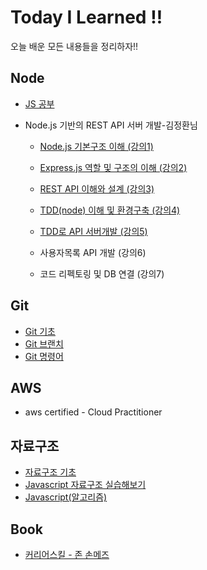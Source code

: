 # Today I Learned :bangbang:

오늘 배운 모든 내용들을 정리하자!!

## Node
* [JS 공부](/Grammar.js/grammar_js.md)

* Node.js 기반의 REST API 서버 개발-김정환님

  * [Node.js 기본구조 이해 (강의1)](https://github.com/rockjeon/TIL/blob/master/node/Node.js%20%EA%B8%B0%EB%B3%B8%EA%B5%AC%EC%A1%B0%20%EC%9D%B4%ED%95%B4(%EA%B0%95%EC%9D%981).md)

  * [Express.js 역할 및 구조의 이해 (강의2)](https://github.com/rockjeon/TIL/blob/master/node/Express.%20js%20%EC%97%AD%ED%95%A0%20%EB%B0%8F%20%EA%B5%AC%EC%A1%B0%EC%9D%98%20%EC%9D%B4%ED%95%B4(%EA%B0%95%EC%9D%982).md)

  * [REST API 이해와 설계 (강의3)](https://github.com/rockjeon/TIL/blob/master/node/REST%20API%20%EC%9D%B4%ED%95%B4%EC%99%80%20%EC%84%A4%EA%B3%84(%EA%B0%95%EC%9D%983).md)

  * [TDD(node) 이해 및 환경구축 (강의4)](https://github.com/rockjeon/TIL/blob/master/node/TDD(node)%20%EC%9D%B4%ED%95%B4%20%EB%B0%8F%20%ED%99%98%EA%B2%BD%EA%B5%AC%EC%B6%95(%EA%B0%95%EC%9D%984).md)

  * [TDD로 API 서버개발 (강의5)](https://github.com/rockjeon/TIL/blob/master/node/TDD%EB%A1%9C%20API%20%EC%84%9C%EB%B2%84%EA%B0%9C%EB%B0%9C(%EA%B0%95%EC%9D%985).md)
  * 사용자목록 API 개발 (강의6)
  * 코드 리펙토링 및 DB 연결 (강의7)
    


## Git

* [Git 기초](https://github.com/rockjeon/TIL/blob/master/Git/Git%EA%B8%B0%EC%B4%88.md)
* [Git 브랜치](https://github.com/rockjeon/TIL/blob/master/Git/Git_브랜치.md)
* [Git 명령어](https://github.com/rockjeon/TIL/blob/master/Git/Git%20%EB%AA%85%EB%A0%B9%EC%96%B4.md)

## AWS 

* aws certified - Cloud Practitioner

## 자료구조

* [자료구조 기초](https://github.com/rockjeon/TIL/blob/master/%EC%9E%90%EB%A3%8C%EA%B5%AC%EC%A1%B0/%EC%9E%90%EB%A3%8C%EA%B5%AC%EC%A1%B0.md)
* [Javascript 자료구조 실습해보기](https://github.com/rockjeon/TIL/blob/master/%EC%9E%90%EB%A3%8C%EA%B5%AC%EC%A1%B0/JS%20%EC%9E%90%EB%A3%8C%EA%B5%AC%EC%A1%B0.md)
* [Javascript(알고리즘)](https://github.com/rockjeon/TIL/blob/master/%EC%9E%90%EB%A3%8C%EA%B5%AC%EC%A1%B0/%EC%95%8C%EA%B3%A0%EB%A6%AC%EC%A6%98%5Bjavascript%5D.md)
## Book

* [커리어스킬 - 존 손메즈](https://github.com/rockjeon/TIL/blob/master/Book/CareerSkill.md)




